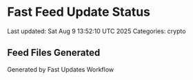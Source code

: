 # Fast Feed Update Status
Last updated: Sat Aug  9 13:52:10 UTC 2025
Categories: crypto

## Feed Files Generated

Generated by Fast Updates Workflow
